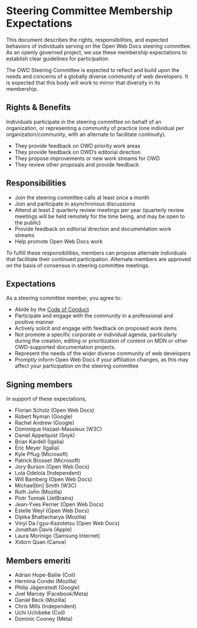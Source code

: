 # Steering Committee Membership Expectations

This document describes the rights, responsibilities, and expected behaviors of individuals serving on the Open Web Docs steering committee. As an openly governed project, we use these membership expectations to establish clear guidelines for participation.

The OWD Steering Committee is expected to reflect and build upon the needs and concerns of a globally diverse community of web developers. It is expected that this body will work to mirror that diversity in its membership.

## Rights & Benefits
Individuals participate in the steering committee on behalf of an organization, or representing a community of practice (one individual per organization/community, with an alternate to facilitate continuity).
- They provide feedback on OWD priority work areas
- They provide feedback on OWD’s editorial direction
- They propose improvements or new work streams for OWD
- They review other proposals and provide feedback

## Responsibilities
- Join the steering committee calls at least once a month
- Join and participate in asynchronous discussions
- Attend at least 2 quarterly review meetings per year (quarterly review meetings will be held remotely for the time being, and may be open to the public)
- Provide feedback on editorial direction and documentation work streams
- Help promote Open Web Docs work

To fulfill these responsibilities, members can propose alternate individuals that facilitate their continued participation. Alternate members are approved on the basis of consensus in steering committee meetings.

## Expectations
As a steering committee member, you agree to:
- Abide by the [Code of Conduct](https://github.com/openwebdocs/project/blob/main/code_of_conduct.md)
- Participate and engage with the community in a professional and positive manner
- Actively solicit and engage with feedback on proposed work items
- Not promote a specific corporate or individual agenda, particularly during the creation, editing or prioritization of content on MDN or other OWD-supported documentation projects.
- Represent the needs of the wider diverse community of web developers
- Promptly inform Open Web Docs if your affiliation changes, as this may affect your participation on the steering committee


## Signing members

In support of these expectations,

- Florian Scholz (Open Web Docs)
- Robert Nyman (Google)
- Rachel Andrew (Google)
- Dominique Hazael-Massieux (W3C)
- Daniel Appelquist (Snyk)
- Brian Kardell (Igalia)
- Eric Meyer (Igalia)
- Kyle Pflug (Microsoft)
- Patrick Brosset (Microsoft)
- Jory Burson (Open Web Docs)
- Lola Odelola (Independent)
- Will Bamberg (Open Web Docs)
- Michael[tm] Smith (W3C)
- Ruth John (Mozilla)
- Piotr Tomiak (JetBrains)
- Jean-Yves Perrier (Open Web Docs)
- Estelle Weyl (Open Web Docs)
- Dipika Bhattacharya (Mozilla)
- Vinyl Da.i'gyu-Kazotetsu (Open Web Docs)
- Jonathan Davis (Apple)
- Laura Morinigo (Samsung Internet)
- Xidorn Quan (Canva)

## Members emeriti

- Adrian Hope-Bailie (Coil)
- Hermina Condei (Mozilla)
- Philip Jägenstedt (Google)
- Joel Marcey (Facebook/Meta)
- Daniel Beck (Mozilla)
- Chris Mills (Independent)
- Uchi Uchibeke (Coil)
- Dominic Cooney (Meta)